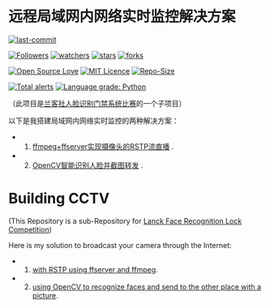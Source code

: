 # 远程局域网内网络实时监控解决方案

[![last-commit](https://img.shields.io/github/last-commit/HollowMan6/Building-CCTV)](../../graphs/commit-activity)

[![Followers](https://img.shields.io/github/followers/HollowMan6?style=social)](https://github.com/HollowMan6?tab=followers)
[![watchers](https://img.shields.io/github/watchers/HollowMan6/Building-CCTV?style=social)](../../watchers)
[![stars](https://img.shields.io/github/stars/HollowMan6/Building-CCTV?style=social)](../../stargazers)
[![forks](https://img.shields.io/github/forks/HollowMan6/Building-CCTV?style=social)](../../stargazers)

[![Open Source Love](https://badges.frapsoft.com/os/v1/open-source.svg?v=103)](https://hollowman6.github.io/fund.html)
[![MIT Licence](https://badges.frapsoft.com/os/mit/mit.svg?v=103)](https://opensource.org/licenses/mit-license.php)
[![Repo-Size](https://img.shields.io/github/repo-size/HollowMan6/Building-CCTV.svg)](../../archive/master.zip)

[![Total alerts](https://img.shields.io/lgtm/alerts/g/HollowMan6/Building-CCTV.svg?logo=lgtm&logoWidth=18)](https://lgtm.com/projects/g/HollowMan6/Building-CCTV/alerts/)
[![Language grade: Python](https://img.shields.io/lgtm/grade/python/g/HollowMan6/Building-CCTV.svg?logo=lgtm&logoWidth=18)](https://lgtm.com/projects/g/HollowMan6/Building-CCTV/context:python)

（此项目是[兰客社人脸识别门禁系统比赛](https://github.com/HollowMan6/Lanck-Face-Recognition-Lock-Competition-Backend-Code)的一个子项目）

以下是我搭建局域网内网络实时监控的两种解决方案：

* 1. [ffmpeg+ffserver实现摄像头的RSTP流直播](./Building-CCTV-With-RSTP-Stream-Using-ffsever) .

* 2. [OpenCV智能识别人脸并截图转发](./Building-CCTV-With-OpenCV-Face-Recognition-Sending-Pictures) .

# Building CCTV

(This Repository is a sub-Repository for [Lanck Face Recognition Lock Competition](https://github.com/HollowMan6/Lanck-Face-Recognition-Lock-Competition-Backend-Code))

Here is my solution to broadcast your camera through the Internet:

* 1. [with RSTP using ffserver and ffmpeg](./Building-CCTV-With-RSTP-Stream-Using-ffsever).

* 2. [using OpenCV to recognize faces and send to the other place with a picture](./Building-CCTV-With-OpenCV-Face-Recognition-Sending-Pictures).
